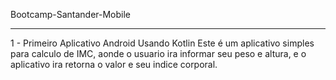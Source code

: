 Bootcamp-Santander-Mobile

--------------------------------------------------------------------------------------------------------------------------------------------
1 - Primeiro Aplicativo Android Usando Kotlin
Este é um aplicativo simples para calculo de IMC, aonde o usuario ira informar seu peso e altura, e o aplicativo ira retorna o valor e seu indice corporal.
